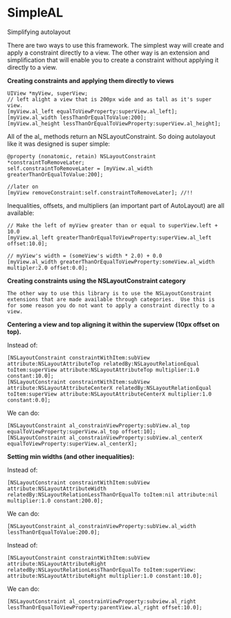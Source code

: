 SimpleAL
========

Simplifying autolayout

There are two ways to use this framework.  The simplest way will create and apply a constraint directly to a view.  The other way is an extension and simplification that will enable you to create a constraint without applying it directly to a view.

**Creating constraints and applying them directly to views**

    UIView *myView, superView;
    // left alight a view that is 200px wide and as tall as it's super view.
    [myView.al_left equalToViewProperty:superView.al_left];
    [myView.al_width lessThanOrEqualToValue:200];
    [myView.al_height lessThanOrEqualToViewProperty:superView.al_height];

All of the al_<property> methods return an NSLayoutConstraint.  So doing autolayout like it was designed is super simple:

    @property (nonatomic, retain) NSLayoutConstraint *constraintToRemoveLater;
    self.constraintToRemoveLater = [myView.al_width greaterThanOrEqualToValue:200];

    //later on
    [myView removeConstraint:self.constraintToRemoveLater]; //!!

Inequalities, offsets, and multipliers (an important part of AutoLayout) are all available:

    // Make the left of myView greater than or equal to superView.left + 10.0
    [myView.al_left greaterThanOrEqualToViewProperty:superView.al_left offset:10.0];

    // myView's width = (someView's width * 2.0) + 0.0
    [myView.al_width greaterThanOrEqualToViewProperty:someView.al_width multipler:2.0 offset:0.0];

**Creating constraints using the NSLayoutConstraint category**

    The other way to use this library is to use the NSLayoutConstraint extensions that are made available through categories.  Use this is for some reason you do not want to apply a constraint directly to a view.

**Centering a view and top aligning it within the superview (10px offset on top).**

Instead of:

    [NSLayoutConstraint constraintWithItem:subView attribute:NSLayoutAttributeTop relatedBy:NSLayoutRelationEqual toItem:superView attribute:NSLayoutAttributeTop multiplier:1.0 constant:10.0];
    [NSLayoutConstraint constraintWithItem:subView attribute:NSLayoutAttributeCenterX relatedBy:NSLayoutRelationEqual toItem:superView attribute:NSLayoutAttributeCenterX multiplier:1.0 constant:0.0];

We can do:

    [NSLayoutConstraint al_constrainViewProperty:subView.al_top equalToViewProperty:superView.al_top offset:10];
    [NSLayoutConstraint al_constrainViewProperty:subView.al_centerX equalToViewProperty:superView.al_centerX];

**Setting min widths (and other inequalities):**

Instead of:

    [NSLayoutConstraint constraintWithItem:subView attribute:NSLayoutAttributeWidth relatedBy:NSLayoutRelationLessThanOrEqualTo toItem:nil attribute:nil multiplier:1.0 constant:200.0];

We can do:

    [NSLayoutConstraint al_constrainViewProperty:subView.al_width lessThanOrEqualToValue:200.0];

Instead of:

    [NSLayoutConstraint constraintWithItem:subView attribute:NSLayoutAttributeRight relatedBy:NSLayoutRelationLessThanOrEqualTo toItem:superView: attribute:NSLayoutAttributeRight multiplier:1.0 constant:10.0];

We can do:

    [NSLayoutConstraint al_constrainViewProperty:subview.al_right lessThanOrEqualToViewProperty:parentView.al_right offset:10.0];

